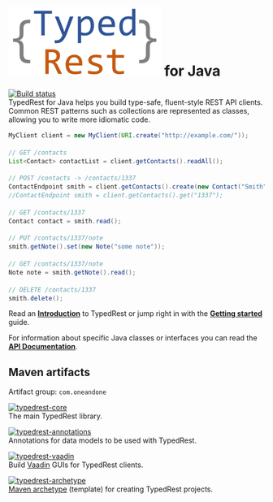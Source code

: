 # ![TypedRest](logo.svg) for Java

[![Build status](https://img.shields.io/appveyor/ci/TypedRest/TypedRest-Java.svg)](https://ci.appveyor.com/project/TypedRest/TypedRest-Java)  
TypedRest for Java helps you build type-safe, fluent-style REST API clients. Common REST patterns such as collections are represented as classes, allowing you to write more idiomatic code.

```java
MyClient client = new MyClient(URI.create("http://example.com/"));

// GET /contacts
List<Contact> contactList = client.getContacts().readAll();

// POST /contacts -> /contacts/1337
ContactEndpoint smith = client.getContacts().create(new Contact("Smith"));
//ContactEndpoint smith = client.getContacts().get("1337");

// GET /contacts/1337
Contact contact = smith.read();

// PUT /contacts/1337/note
smith.getNote().set(new Note("some note"));

// GET /contacts/1337/note
Note note = smith.getNote().read();

// DELETE /contacts/1337
smith.delete();
```

Read an **[Introduction](https://typedrest.net/introduction/)** to TypedRest or jump right in with the **[Getting started](https://typedrest.net/getting-started/java/)** guide.

For information about specific Java classes or interfaces you can read the **[API Documentation](https://java.typedrest.net/)**.

## Maven artifacts

Artifact group: `com.oneandone`

[![typedrest-core](https://img.shields.io/maven-central/v/com.oneandone/typedrest-core.svg?label=typedrest-core)](https://mvnrepository.com/artifact/com.oneandone/typedrest-core)  
The main TypedRest library.

[![typedrest-annotations](https://img.shields.io/maven-central/v/com.oneandone/typedrest-annotations.svg?label=typedrest-annotations)](https://mvnrepository.com/artifact/com.oneandone/typedrest-annotations)  
Annotations for data models to be used with TypedRest.

[![typedrest-vaadin](https://img.shields.io/maven-central/v/com.oneandone/typedrest-vaadin.svg?label=typedrest-vaadin)](https://mvnrepository.com/artifact/com.oneandone/typedrest-vaadin)  
Build [Vaadin](https://vaadin.com/) GUIs for TypedRest clients.

[![typedrest-archetype](https://img.shields.io/maven-central/v/com.oneandone/typedrest-archetype.svg?label=typedrest-archetype)](https://mvnrepository.com/artifact/com.oneandone/typedrest-archetype)  
[Maven archetype](https://maven.apache.org/guides/introduction/introduction-to-archetypes.html) (template) for creating TypedRest projects.
